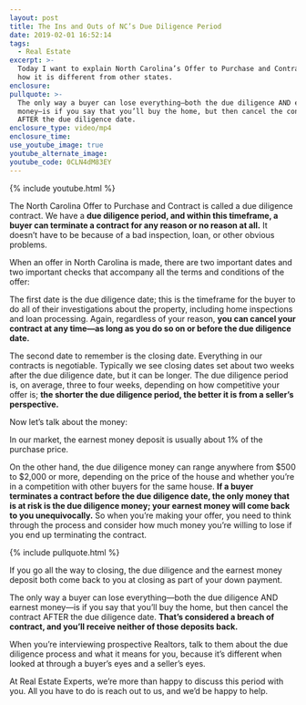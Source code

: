 ```yaml
---
layout: post
title: The Ins and Outs of NC’s Due Diligence Period
date: 2019-02-01 16:52:14
tags:
  - Real Estate
excerpt: >-
  Today I want to explain North Carolina’s Offer to Purchase and Contract, and
  how it is different from other states.
enclosure:
pullquote: >-
  The only way a buyer can lose everything—both the due diligence AND earnest
  money—is if you say that you’ll buy the home, but then cancel the contract
  AFTER the due diligence date.
enclosure_type: video/mp4
enclosure_time:
use_youtube_image: true
youtube_alternate_image:
youtube_code: 0CLN4dM83EY
---
```


{% include youtube.html %}

The North Carolina Offer to Purchase and Contract is called a due diligence contract. We have a **due diligence period, and within this timeframe, a buyer can terminate a contract for any reason or no reason at all.** It doesn’t have to be because of a bad inspection, loan, or other obvious problems.

When an offer in North Carolina is made, there are two important dates and two important checks that accompany all the terms and conditions of the offer:

The first date is the due diligence date; this is the timeframe for the buyer to do all of their investigations about the property, including home inspections and loan processing. Again, regardless of your reason, **you can cancel your contract at any time—as long as you do so on or before the due diligence date.**

The second date to remember is the closing date. Everything in our contracts is negotiable. Typically we see closing dates set about two weeks after the due diligence date, but it can be longer. The due diligence period is, on average, three to four weeks, depending on how competitive your offer is; **the shorter the due diligence period, the better it is from a seller’s perspective.**

Now let’s talk about the money:

In our market, the earnest money deposit is usually about 1% of the purchase price.

On the other hand, the due diligence money can range anywhere from $500 to $2,000 or more, depending on the price of the house and whether you’re in a competition with other buyers for the same house. **If a buyer terminates a contract before the due diligence date, the only money that is at risk is the due diligence money; your earnest money will come back to you unequivocally.** So when you’re making your offer, you need to think through the process and consider how much money you’re willing to lose if you end up terminating the contract.

{% include pullquote.html %}

If you go all the way to closing, the due diligence and the earnest money deposit both come back to you at closing as part of your down payment.

The only way a buyer can lose everything—both the due diligence AND earnest money—is if you say that you’ll buy the home, but then cancel the contract AFTER the due diligence date. **That’s considered a breach of contract, and you’ll receive neither of those deposits back.**

When you’re interviewing prospective Realtors, talk to them about the due diligence process and what it means for you, because it’s different when looked at through a buyer’s eyes and a seller’s eyes.

At Real Estate Experts, we’re more than happy to discuss this period with you. All you have to do is reach out to us, and we’d be happy to help.